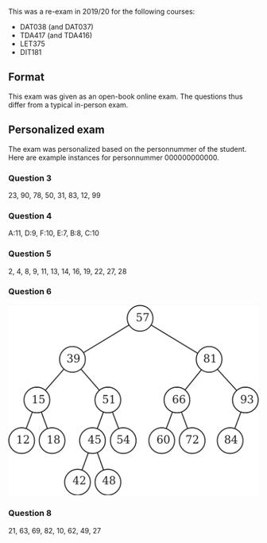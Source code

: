 This was a re-exam in 2019/20 for the following courses:

* DAT038 (and DAT037)
* TDA417 (and TDA416)
* LET375
* DIT181

## Format

This exam was given as an open-book online exam.
The questions thus differ from a typical in-person exam.

## Personalized exam

The exam was personalized based on the personnummer of the student.
Here are example instances for personnummer 000000000000.

### Question 3

23, 90, 78, 50, 31, 83, 12, 99

### Question 4

A:11, D:9, F:10, E:7, B:8, C:10

### Question 5

2, 4, 8, 9, 11, 13, 14, 16, 19, 22, 27, 28

### Question 6

![Question 6 instance](q6-instance.png)

### Question 8

21, 63, 69, 82, 10, 62, 49, 27
